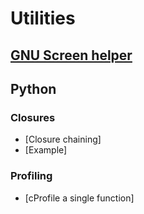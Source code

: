 # Utilities

## [GNU Screen helper](./screen.md)

## Python
### Closures
- [Closure chaining]<script src="./pyscripts/closures.py"></script>
- [Example]<script src="./pyscripts/closure_chaining_example.py"></script>
### Profiling
- [cProfile a single function]<script src="./pyscripts/profile_example.py"></script>
